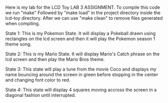 Here is my lab for the LCD Toy LAB 3 ASSIGNMENT.
To compile this code we run "make"
Followed by "make load" in the project directory inside the lcd-toy directory.
After we can use "make clean" to remove files generated when compiling.


State 1:
This is my Pokemon State. It will display a Pokeball drawn using rectangles
on the lcd screen and then it will play the Pokemon season 1 theme song.

State 2:
This is my Mario State. It will display Mario's Catch phrase on the lcd screen
and then play the Mario Bros theme.

State 3:
This state will play a tune from the movie Coco and displays my name bouncing
around the screen in green before stopping in the center and changing font
color to red.

State 4:
This state will display 4 squares moving accross the screen in a diagonal
fashion until interrupted. 
